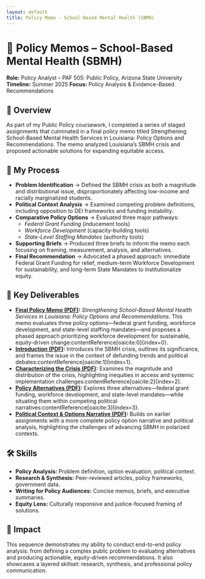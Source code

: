 ```yaml
---
layout: default
title: Policy Memo - School-Based Mental Health (SBMH)
---
```


# 📝 Policy Memos – School-Based Mental Health (SBMH)
**Role:** Policy Analyst – PAF 505: Public Policy, Arizona State University
**Timeline:** Summer 2025
**Focus:** Policy Analysis & Evidence-Based Recommendations

## 📌 Overview
As part of my Public Policy coursework, I completed a series of staged assignments that culminated in a final policy memo titled Strengthening School-Based Mental Health Services in Louisiana: Policy Options and Recommendations. The memo analyzed Louisiana’s SBMH crisis and proposed actionable solutions for expanding equitable access.

## 🔄 My Process
- **Problem Identification** → Defined the SBMH crisis as both a magnitude and distributional issue, disproportionately affecting low-income and racially marginalized students.
- **Political Context Analysis** → Examined competing problem definitions, including opposition to DEI frameworks and funding instability.
- **Comparative Policy Options** → Evaluated three major pathways:  
  - *Federal Grant Funding* (inducement tools)  
  - *Workforce Development* (capacity-building tools)  
  - *State-Level Staffing Mandates* (authority tools)  
- **Supporting Briefs** → Produced three briefs to inform the memo each focusing on framing, measurement, analysis, and alternatives.
- **Final Recommendation** → Advocated a phased approach: immediate Federal Grant Funding for relief, medium-term Workforce Development for sustainability, and long-term State Mandates to institutionalize equity.

## 📂 Key Deliverables
- **[Final Policy Memo (PDF)](Policy-Memo-Alizea-Alvarez-Sookram.pdf):** *Strengthening School-Based Mental Health Services in Louisiana: Policy Options and Recommendations.* This memo evaluates three policy options—federal grant funding, workforce development, and state-level staffing mandates—and proposes a phased approach prioritizing workforce development for sustainable, equity-driven change:contentReference[oaicite:0]{index=0}.  
- **[Introduction (PDF)](Policy-Memo-Introduction.pdf):** Introduces the SBMH crisis, outlines its significance, and frames the issue in the context of defunding trends and political debates:contentReference[oaicite:1]{index=1}.  
- **[Characterizing the Crisis (PDF)](Characterizing-the-School-Based-Mental-Health-Crisis.pdf):** Examines the magnitude and distribution of the crisis, highlighting inequities in access and systemic implementation challenges:contentReference[oaicite:2]{index=2}.  
- **[Policy Alternatives (PDF)](Advancing-School-Based-Mental-Health-in-a-Divided-Policy-Landscape.pdf):** Explores three alternatives—federal grant funding, workforce development, and state-level mandates—while situating them within competing political narratives:contentReference[oaicite:3]{index=3}.  
- **[Political Context & Options Narrative (PDF)](Advancing-School-Based-Mental-Health-in-a-Divided-Policy-Landscape.pdf):** Builds on earlier assignments with a more complete policy option narrative and political analysis, highlighting the challenges of advancing SBMH in polarized contexts.  


## 🛠️ Skills
- **Policy Analysis:** Problem definition, option evaluation, political context.
- **Research & Synthesis:** Peer-reviewed articles, policy frameworks, government data.
- **Writing for Policy Audiences:** Concise memos, briefs, and executive summaries.
- **Equity Lens:** Culturally responsive and justice-focused framing of solutions.

## 🌟 Impact
This sequence demonstrates my ability to conduct end-to-end policy analysis: from defining a complex public problem to evaluating alternatives and producing actionable, equity-driven recommendations. It also showcases a layered skillset: research, synthesis, and professional policy communication.

